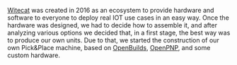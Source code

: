 [Witecat](https://whitecatboard.org) was created in 2016 as an ecosystem to provide hardware and software to everyone to deploy real IOT use cases in an easy way. Once the hardware was designed, we had to decide how to assemble it, and after analyzing various options we decided that, in a first stage, the best way was to produce our own units. Due to that, we started the construction of our own Pick&Place machine, based on [OpenBuilds](https://openbuilds.com), [OpenPNP](http://openpnp.org), and some custom hardware.
